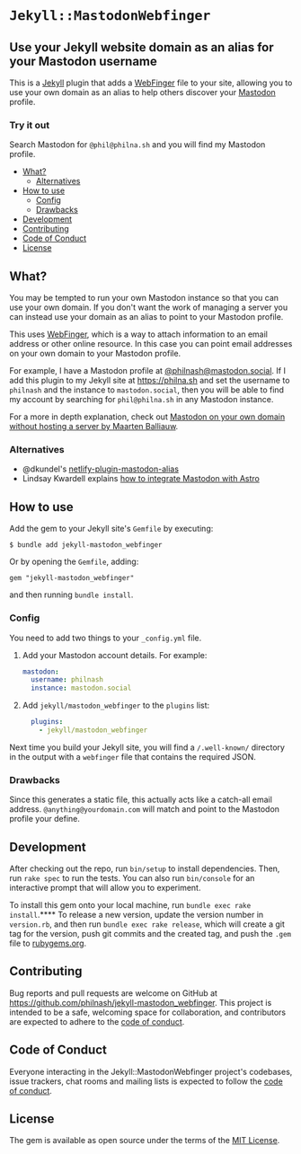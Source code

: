 # `Jekyll::MastodonWebfinger`

<h2>Use your Jekyll website domain as an alias for your Mastodon username</h2>

This is a [Jekyll](https://jekyllrb.com/) plugin that adds a [WebFinger](https://webfinger.net/) file to your site, allowing you to use your own domain as an alias to help others discover your [Mastodon](https://joinmastodon.org/) profile.

<h3>Try it out</h3>

Search Mastodon for `@phil@philna.sh` and you will find my Mastodon profile.

* [What?](#what)
  * [Alternatives](#alternatives)
* [How to use](#how-to-use)
  * [Config](#config)
  * [Drawbacks](#drawbacks)
* [Development](#development)
* [Contributing](#contributing)
* [Code of Conduct](#code-of-conduct)
* [License](#license)

## What?

You may be tempted to run your own Mastodon instance so that you can use your own domain. If you don't want the work of managing a server you can instead use your domain as an alias to point to your Mastodon profile.

This uses [WebFinger](https://webfinger.net/), which is a way to attach information to an email address or other online resource. In this case you can point email addresses on your own domain to your Mastodon profile.

For example, I have a Mastodon profile at [@philnash@mastodon.social](https://mastodon.social/@philnash). If I add this plugin to my Jekyll site at https://philna.sh and set the username to `philnash` and the instance to `mastodon.social`, then you will be able to find my account by searching for `phil@philna.sh` in any Mastodon instance.

For a more in depth explanation, check out [Mastodon on your own domain without hosting a server
by Maarten Balliauw](https://blog.maartenballiauw.be/post/2022/11/05/mastodon-own-donain-without-hosting-server.html).

### Alternatives

* @dkundel's [netlify-plugin-mastodon-alias](https://github.com/dkundel/netlify-plugin-mastodon-alias)
* Lindsay Kwardell explains [how to integrate Mastodon with Astro](https://www.lindsaykwardell.com/blog/integrate-mastodon-with-astro)

## How to use

Add the gem to your Jekyll site's `Gemfile` by executing:

    $ bundle add jekyll-mastodon_webfinger

Or by opening the `Gemfile`, adding:

    gem "jekyll-mastodon_webfinger"

and then running `bundle install`.

### Config

You need to add two things to your `_config.yml` file.

1. Add your Mastodon account details. For example:

   ```yml
   mastodon:
     username: philnash
     instance: mastodon.social
   ```

2. Add `jekyll/mastodon_webfinger` to the `plugins` list:

   ```yml
     plugins:
       - jekyll/mastodon_webfinger
   ```

Next time you build your Jekyll site, you will find a `/.well-known/` directory in the output with a `webfinger` file that contains the required JSON.

### Drawbacks

Since this generates a static file, this actually acts like a catch-all email address. `@anything@yourdomain.com` will match and point to the Mastodon profile your define.

## Development

After checking out the repo, run `bin/setup` to install dependencies. Then, run `rake spec` to run the tests. You can also run `bin/console` for an interactive prompt that will allow you to experiment.

To install this gem onto your local machine, run `bundle exec rake install`.**** To release a new version, update the version number in `version.rb`, and then run `bundle exec rake release`, which will create a git tag for the version, push git commits and the created tag, and push the `.gem` file to [rubygems.org](https://rubygems.org).

## Contributing

Bug reports and pull requests are welcome on GitHub at https://github.com/philnash/jekyll-mastodon_webfinger. This project is intended to be a safe, welcoming space for collaboration, and contributors are expected to adhere to the [code of conduct](https://github.com/philnash/jekyll-mastodon_webfinger/blob/main/CODE_OF_CONDUCT.md).

## Code of Conduct

Everyone interacting in the Jekyll::MastodonWebfinger project's codebases, issue trackers, chat rooms and mailing lists is expected to follow the [code of conduct](https://github.com/philnash/jekyll-mastodon_webfinger/blob/main/CODE_OF_CONDUCT.md).

## License

The gem is available as open source under the terms of the [MIT License](https://github.com/philnash/jekyll-mastodon_webfinger/blob/main/LICENSE).
